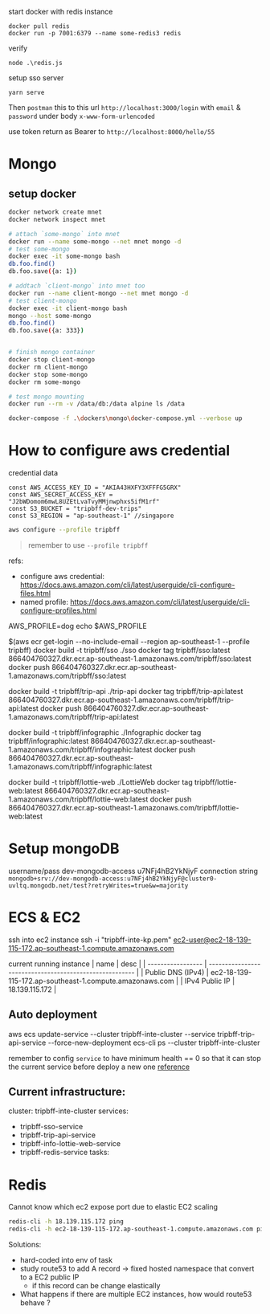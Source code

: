 start docker with redis instance

```
docker pull redis
docker run -p 7001:6379 --name some-redis3 redis
```

verify

```
node .\redis.js
```

setup sso server

```
yarn serve
```

Then `postman` this to this url `http://localhost:3000/login` with `email` & `password` under body `x-www-form-urlencoded`

use token return as Bearer to `http://localhost:8000/hello/55`

# Mongo

## setup docker

```bash
docker network create mnet
docker network inspect mnet

# attach `some-mongo` into mnet
docker run --name some-mongo --net mnet mongo -d
# test some-mongo
docker exec -it some-mongo bash
db.foo.find()
db.foo.save({a: 1})

# addtach `client-mongo` into mnet too
docker run --name client-mongo --net mnet mongo -d
# test client-mongo
docker exec -it client-mongo bash
mongo --host some-mongo
db.foo.find()
db.foo.save({a: 333})


# finish mongo container
docker stop client-mongo
docker rm client-mongo
docker stop some-mongo
docker rm some-mongo

# test mongo mounting
docker run --rm -v /data/db:/data alpine ls /data
```

```bash
docker-compose -f .\dockers\mongo\docker-compose.yml --verbose up
```


# How to configure aws credential

credential data
```
const AWS_ACCESS_KEY_ID = "AKIA43HXFY3XFFFG5GRX"
const AWS_SECRET_ACCESS_KEY = "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"
const S3_BUCKET = "tripbff-dev-trips"
const S3_REGION = "ap-southeast-1" //singapore
```

```bash
aws configure --profile tripbff
```

> remember to use `--profile tripbff`

refs:
* configure aws credential: https://docs.aws.amazon.com/cli/latest/userguide/cli-configure-files.html
* named profile: https://docs.aws.amazon.com/cli/latest/userguide/cli-configure-profiles.html

AWS_PROFILE=dog
echo $AWS_PROFILE

$(aws ecr get-login --no-include-email --region ap-southeast-1 --profile tripbff)
docker build -t tripbff/sso ./sso
docker tag tripbff/sso:latest 866404760327.dkr.ecr.ap-southeast-1.amazonaws.com/tripbff/sso:latest
docker push 866404760327.dkr.ecr.ap-southeast-1.amazonaws.com/tripbff/sso:latest

docker build -t tripbff/trip-api ./trip-api
docker tag tripbff/trip-api:latest 866404760327.dkr.ecr.ap-southeast-1.amazonaws.com/tripbff/trip-api:latest
docker push 866404760327.dkr.ecr.ap-southeast-1.amazonaws.com/tripbff/trip-api:latest

docker build -t tripbff/infographic ./Infographic
docker tag tripbff/infographic:latest 866404760327.dkr.ecr.ap-southeast-1.amazonaws.com/tripbff/infographic:latest
docker push 866404760327.dkr.ecr.ap-southeast-1.amazonaws.com/tripbff/infographic:latest

docker build -t tripbff/lottie-web ./LottieWeb
docker tag tripbff/lottie-web:latest 866404760327.dkr.ecr.ap-southeast-1.amazonaws.com/tripbff/lottie-web:latest
docker push 866404760327.dkr.ecr.ap-southeast-1.amazonaws.com/tripbff/lottie-web:latest

# Setup mongoDB
username/pass dev-mongodb-access u7NFj4hB2YkNjyF
connection string
`mongodb+srv://dev-mongodb-access:u7NFj4hB2YkNjyF@cluster0-uvltq.mongodb.net/test?retryWrites=true&w=majority`

# ECS & EC2
ssh into ec2 instance
ssh -i "tripbff-inte-kp.pem" ec2-user@ec2-18-139-115-172.ap-southeast-1.compute.amazonaws.com

current running instance
| name              | desc                                                    |
| ----------------- | ------------------------------------------------------- |
| Public DNS (IPv4) | ec2-18-139-115-172.ap-southeast-1.compute.amazonaws.com |
| IPv4 Public IP    | 18.139.115.172                                          |

## Auto deployment
aws ecs update-service --cluster tripbff-inte-cluster --service tripbff-trip-api-service --force-new-deployment
ecs-cli ps --cluster tripbff-inte-cluster

remember to config `service` to have minimum health == 0 so that it can stop the current service before deploy a new one
[reference](https://stackoverflow.com/a/48952145/3161505)
## Current infrastructure:
cluster: tripbff-inte-cluster
services:
* tripbff-sso-service
* tripbff-trip-api-service
* tripbff-info-lottie-web-service
* tripbff-redis-service
tasks:


# Redis

Cannot know which ec2 expose port due to elastic EC2 scaling
```bash
redis-cli -h 18.139.115.172 ping
redis-cli -h ec2-18-139-115-172.ap-southeast-1.compute.amazonaws.com ping
```

Solutions:
* hard-coded into env of task
* study route53 to add A record -> fixed hosted namespace that convert to a EC2 public IP
  * if this record can be change elastically
* What happens if there are multiple EC2 instances, how would route53 behave ?